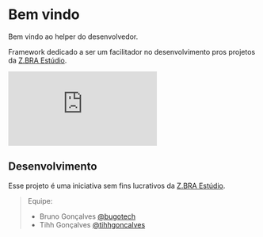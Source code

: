 # Bem vindo
Bem vindo ao helper do desenvolvedor.

Framework dedicado a ser um facilitador no desenvolvimento pros projetos da [Z.BRA Estúdio](http://www.zbraestudio.com.br).

[![Versão](http://apps.zbraestudio.com.br/tags/teste.php?index=vers%C3%A3o&value=v.1.2.3&indexBgColor=555555&valueBgColor=32A1D7)](http:/releases.md)

## Desenvolvimento
Esse projeto é uma iniciativa sem fins lucrativos da [Z.BRA Estúdio](http://www.zbraestudio.com.br).

> Equipe:
> - Bruno Gonçalves [@bugotech](https://twitter.com/bugotech)
> - Tihh Gonçalves [@tihhgoncalves](https://twitter.com/tihhgoncalves)

